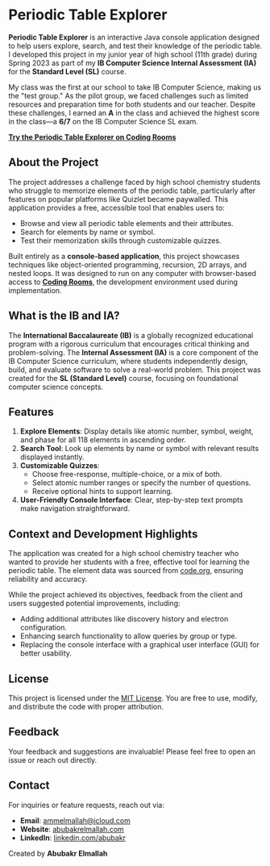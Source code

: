 # Periodic Table Explorer

**Periodic Table Explorer** is an interactive Java console application designed to help users explore, search, and test their knowledge of the periodic table. I developed this project in my junior year of high school (11th grade) during Spring 2023 as part of my **IB Computer Science Internal Assessment (IA)** for the **Standard Level (SL)** course.

My class was the first at our school to take IB Computer Science, making us the "test group." As the pilot group, we faced challenges such as limited resources and preparation time for both students and our teacher. Despite these challenges, I earned an **A** in the class and achieved the highest score in the class—a **6/7** on the IB Computer Science SL exam.

**[Try the Periodic Table Explorer on Coding Rooms](https://app.codingrooms.com/w/Yxexan1LM35u)**

## About the Project

The project addresses a challenge faced by high school chemistry students who struggle to memorize elements of the periodic table, particularly after features on popular platforms like Quizlet became paywalled. This application provides a free, accessible tool that enables users to:
- Browse and view all periodic table elements and their attributes.
- Search for elements by name or symbol.
- Test their memorization skills through customizable quizzes.

Built entirely as a **console-based application**, this project showcases techniques like object-oriented programming, recursion, 2D arrays, and nested loops. It was designed to run on any computer with browser-based access to **[Coding Rooms](https://app.codingrooms.com/w/Yxexan1LM35u)**, the development environment used during implementation.

## What is the IB and IA?

The **International Baccalaureate (IB)** is a globally recognized educational program with a rigorous curriculum that encourages critical thinking and problem-solving. The **Internal Assessment (IA)** is a core component of the IB Computer Science curriculum, where students independently design, build, and evaluate software to solve a real-world problem. This project was created for the **SL (Standard Level)** course, focusing on foundational computer science concepts.

## Features

1. **Explore Elements**: Display details like atomic number, symbol, weight, and phase for all 118 elements in ascending order.
2. **Search Tool**: Look up elements by name or symbol with relevant results displayed instantly.
3. **Customizable Quizzes**:
   - Choose free-response, multiple-choice, or a mix of both.
   - Select atomic number ranges or specify the number of questions.
   - Receive optional hints to support learning.
4. **User-Friendly Console Interface**: Clear, step-by-step text prompts make navigation straightforward.

## Context and Development Highlights

The application was created for a high school chemistry teacher who wanted to provide her students with a free, effective tool for learning the periodic table. The element data was sourced from [code.org](https://code.org), ensuring reliability and accuracy. 

While the project achieved its objectives, feedback from the client and users suggested potential improvements, including:
- Adding additional attributes like discovery history and electron configuration.
- Enhancing search functionality to allow queries by group or type.
- Replacing the console interface with a graphical user interface (GUI) for better usability.

## License

This project is licensed under the [MIT License](LICENSE). You are free to use, modify, and distribute the code with proper attribution.

## Feedback

Your feedback and suggestions are invaluable! Please feel free to open an issue or reach out directly.

## Contact

For inquiries or feature requests, reach out via:
- **Email**: ammelmallah@icloud.com
- **Website**: [abubakrelmallah.com](https://abubakrelmallah.com/)
- **LinkedIn**: [linkedin.com/abubakr](https://www.linkedin.com/in/abubakr-elmallah-416a0b273/)

Created by **Abubakr Elmallah**